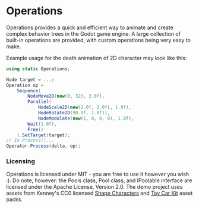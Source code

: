 # Operations
Operations provides a quick and efficient way to animate and create complex behavior trees in the Godot game engine. A large collection of built-in operations are provided, with custom operations being very easy to make.

Example usage for the death animation of 2D character may look like this:
```C#
using static Operations;

Node target = ...;
Operation op =
    Sequence(
        NodeMove2D(new(0, 32), 2.0f),
        Parallel(
            NodeScale2D(new(2.0f, 2.0f), 1.0f),
            NodeRotate2D(90.0f, 1.0f)),
            NodeModulate(new(1, 0, 0, 0), 1.0f),
        Wait(1.0f),
        Free()
    ).SetTarget(target);
// In Process()...
Operator.Process(delta, op);
```

### Licensing
Operations is licensed under MIT - you are free to use it however you wish :). Do note, however: the Pools class, Pool class, and IPoolable interface are licensed under the Apache License, Version 2.0. The demo project uses assets from Kenney's CC0 licensed [Shape Characters](https://kenney.nl/assets/shape-characters) and [Toy Car Kit](https://kenney.nl/assets/toy-car-kit) asset packs.